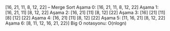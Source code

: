 [16, 21, 11, 8, 12, 22] – Merge Sort
Aşama 0:
[16, 21, 11, 8, 12, 22]
Aşama 1:
[16, 21, 11]        [8, 12, 22]
Aşama 2:
[16, 21]        [11]        [8, 12]        [22]
Aşama 3:
[16]        [21]        [11]        [8]        [12]        [22]
Aşama 4:
[16, 21]        [11]        [8, 12]        [22]
Aşama 5:
[11, 16, 21]        [8, 12, 22]
Aşama 6:
[8, 11, 12, 16, 21, 22}]
Big O notasyonu: O(nlogn)
